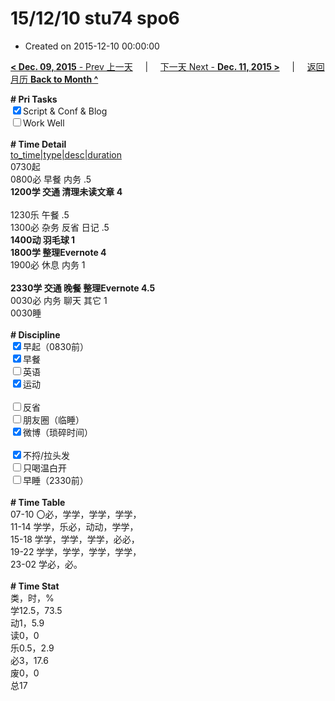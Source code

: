 # 15/12/10 stu74 spo6

- Created on 2015-12-10 00:00:00

[**< Dec. 09, 2015** - Prev 上一天](/lifelogs/2015/12/d09.md) &nbsp; &nbsp; | &nbsp; &nbsp; [下一天 Next - **Dec. 11, 2015 >**](/lifelogs/2015/12/d11.md) &nbsp; &nbsp; |  &nbsp; &nbsp; [返回月历 **Back to Month ^**](/lifelogs/2015/12/index.md)
<br/>	<div><b># Pri Tasks</b></div>	<div><input checked="true" type="checkbox"/>Script &amp; Conf &amp; Blog</div>	<div><input type="checkbox"/>Work Well</div>	<div><br/></div>	<div><b># Time Detail</b></div>	<div><u>to_time|type|desc|duration</u></div>	<div>0730起</div>	<div>0800必 早餐 内务 .5</div>	<div><b>1200学 交通 清理未读文章 4</b></div>	<div><br/></div>	<div>1230乐 午餐 .5</div>	<div>1300必 杂务 反省 日记 .5</div>	<div><b>1400动 羽毛球 1</b></div>	<div><b>1800学 整理Evernote 4</b></div>	<div>1900必 休息 内务 1</div>	<div><br/></div>	<div><b>2330学 交通 晚餐 整理Evernote 4.5</b></div>	<div>0030必 内务 聊天 其它 1</div>	<div>0030睡</div>	<div><br/></div>	<div><b># Discipline</b></div>	<div><input checked="true" type="checkbox"/>早起（0830前）</div>	<div><input checked="true" type="checkbox"/>早餐</div>	<div><input type="checkbox"/>英语</div>	<div><input checked="true" type="checkbox"/>运动</div>	<div><br/></div>	<div><input type="checkbox"/>反省</div>	<div><input type="checkbox"/>朋友圈（临睡）</div>	<div><input checked="true" type="checkbox"/>微博（琐碎时间）</div>	<div><br/></div>	<div><input checked="true" type="checkbox"/>不捋/拉头发</div>	<div><input type="checkbox"/>只喝温白开</div>	<div><input type="checkbox"/>早睡（2330前）</div>	<div><br/></div>	<div><b># Time Table</b></div>	<div>07-10 〇必，学学，学学，学学，</div>	<div>11-14 学学，乐必，动动，学学，</div>	<div>15-18 学学，学学，学学，必必，</div>	<div>19-22 学学，学学，学学，学学，</div>	<div>23-02 学必，必。</div>	<div><br/></div>	<div><b># Time Stat</b></div>	<div>类，时，%</div>	<div>学12.5，73.5</div>	<div>动1，5.9</div>	<div>读0，0</div>	<div>乐0.5，2.9</div>	<div>必3，17.6</div>	<div>废0，0</div>	<div>总17</div>
